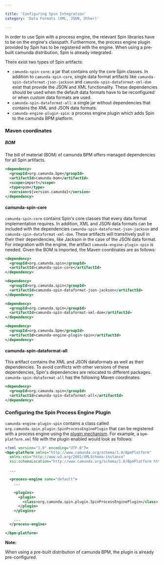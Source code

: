 ```yaml
---

title: 'Configuring Spin Integration'
category: 'Data Formats (XML, JSON, Other)'

---
```


In order to use Spin with a process engine, the relevant Spin libraries have to be on the engine's classpath. Furthermore, the process engine plugin provided by Spin has to be registered with the engine. When using a pre-built camunda distribution, Spin is already integrated.

There exist two types of Spin artifacts:

* `camunda-spin-core`: a jar that contains only the core Spin classes. In addition to `camunda-spin-core`, single data format artifacts like `camunda-spin-dataformat-json-jackson` and `camunda-spin-dataformat-xml-dom` exist that provide the JSON and XML functionality. These dependencies should be used when the default data formats have to be reconfigured or when custom data formats are used.
* `camunda-spin-dataformat-all`: a single jar without dependencies that contains the XML and JSON data formats.
* `camunda-engine-plugin-spin`: a process engine plugin which adds Spin to the camunda BPM platform.

### Maven coordinates

##### BOM

The bill of material (BOM) of camunda BPM offers managed dependencies for all Spin artifacts.

```xml
<dependency>
  <groupId>org.camunda.bpm</groupId>
  <artifactId>camunda-bom</artifactId>
  <scope>import</scope>
  <type>pom</type>
  <version>${version.camunda}</version>
</dependency>
```

#### camunda-spin-core

`camunda-spin-core` contains Spin's core classes that every data format implementation requires. In addition, XML and JSON data formats can be included with the dependencies `camunda-spin-dataformat-json-jackson` and `camunda-spin-dataformat-xml-dom`. These artifacts will transitively pull in their their dependencies, like Jackson in the case of the JSON data format. For integration with the engine, the artifact `camunda-engine-plugin-spin` is needed. Given the BOM is imported, the Maven coordinates are as follows:

```xml
<dependency>
  <groupId>org.camunda.spin</groupId>
  <artifactId>camunda-spin-core</artifactId>
</dependency>
```

```xml
<dependency>
  <groupId>org.camunda.spin</groupId>
  <artifactId>camunda-spin-dataformat-json-jackson</artifactId>
</dependency>
```

```xml
<dependency>
  <groupId>org.camunda.spin</groupId>
  <artifactId>camunda-spin-dataformat-xml-dom</artifactId>
</dependency>
```

```xml
<dependency>
  <groupId>org.camunda.bpm</groupId>
  <artifactId>camunda-engine-plugin-spin</artifactId>
</dependency>
```

#### camunda-spin-dataformat-all

This artifact contains the XML and JSON dataformats as well as their dependencies. To avoid conflicts with other versions of these dependencies, Spin's dependencies are relocated to different packages. `camunda-spin-dataformat-all` has the following Maven coordinates:

```xml
<dependency>
  <groupId>org.camunda.spin</groupId>
  <artifactId>camunda-spin-dataformat-all</artifactId>
</dependency>
```

### Configuring the Spin Process Engine Plugin

`camunda-engine-plugin-spin` contains a class called `org.camunda.spin.plugin.SpinProcessEnginePlugin` that can be registered with a process engine using the [plugin mechanism](ref:/guides/user-guide/#process-engine-process-engine-plugins). For example, a `bpm-platform.xml` file with the plugin enabled would look as follows:

```xml
<?xml version="1.0" encoding="UTF-8"?>
<bpm-platform xmlns="http://www.camunda.org/schema/1.0/BpmPlatform"
  xmlns:xsi="http://www.w3.org/2001/XMLSchema-instance"
  xsi:schemaLocation="http://www.camunda.org/schema/1.0/BpmPlatform http://www.camunda.org/schema/1.0/BpmPlatform ">

  ...

  <process-engine name="default">
    ...

    <plugins>
      <plugin>
        <class>org.camunda.spin.plugin.SpinProcessEnginePlugin</class>
      </plugin>
    </plugins>

    ...
  </process-engine>

</bpm-platform>
```

<div class="alert alert-info">
  <strong>Note:</strong>
  <p>When using a pre-built distribution of camunda BPM, the plugin is already pre-configured.</p>
</div>
